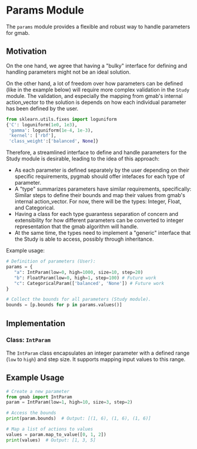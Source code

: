# Params Module

The `params` module provides a flexible and robust way to handle parameters for gmab.

## Motivation

On the one hand, we agree that having a "bulky" interface for defining and handling parameters
might not be an ideal solution.

On the other hand, a lot of freedom over how parameters can be defined (like in the example below)
will require more complex validation in the `Study` module. The validation, and especially the
mapping from gmab's internal action_vector to the solution is depends on how each individual
parameter has been defined by the user.

```python
from sklearn.utils.fixes import loguniform
{'C': loguniform(1e0, 1e3),
 'gamma': loguniform(1e-4, 1e-3),
 'kernel': ['rbf'],
 'class_weight':['balanced', None]}
```

Therefore, a streamlined interface to define and handle parameters for the Study module is
desirable, leading to the idea of this approach:

* As each parameter is defined separately by the user depending on their specific requirements,
pygmab should offer intefaces for each type of parameter.
* A "type" summarizes parameters have similar requirements, specifically: Similar steps to
define their bounds and map their values from gmab's internal action_vector. For now, there will
be the types: Integer, Float, and Categorical.
* Having a class for each type guarantess separation of concern and extensibility for how different
parameters can be converted to integer representation that the gmab algorithm will handle.
* At the same time, the types need to implement a "generic" interface that the Study is able to
access, possibly through inheritance.

Example usage:
```python
# Definition of parameters (User):
params = {
   "a": IntParam(low=0, high=1000, size=10, step=20)
   "b": FloatParam(low=0, high=1, step=100) # Future work
   "c": CategoricalParam(['balanced', 'None']) # Future work
}

# Collect the bounds for all parameters (Study module).
bounds = [p.bounds for p in params.values()]
```

## Implementation

### Class: `IntParam`

The `IntParam` class encapsulates an integer parameter with a defined range
(`low` to `high`) and step size. It supports mapping input values to this range.

## Example Usage

```python
# Create a new parameter
from gmab import IntParam
param = IntParam(low=1, high=10, size=3, step=2)

# Access the bounds
print(param.bounds)  # Output: [(1, 6), (1, 6), (1, 6)]

# Map a list of actions to values
values = param.map_to_value([0, 1, 2])
print(values)  # Output: [1, 3, 5]
```
